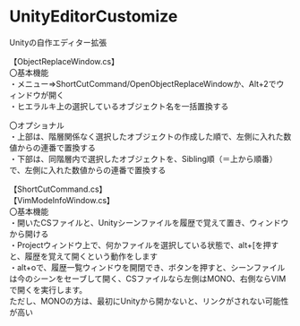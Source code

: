 # UnityEditorCustomize
Unityの自作エディター拡張

【ObjectReplaceWindow.cs】  
〇基本機能  
・メニュー⇒ShortCutCommand/OpenObjectReplaceWindowか、Alt+2でウィンドウが開く  
・ヒエラルキ上の選択しているオブジェクト名を一括置換する  

〇オプショナル  
・上部は、階層関係なく選択したオブジェクトの作成した順で、左側に入れた数値からの連番で置換する  
・下部は、同階層内で選択したオブジェクトを、Sibling順（＝上から順番）で、左側に入れた数値からの連番で置換する  


【ShortCutCommand.cs】  
【VimModeInfoWindow.cs】  
〇基本機能  
・開いたCSファイルと、Unityシーンファイルを履歴で覚えて置き、ウィンドウから開ける  
・Projectウィンドウ上で、何かファイルを選択している状態で、alt+[を押すと、履歴を覚えて開くという動作をします  
・alt+oで、履歴一覧ウィンドウを開閉でき、ボタンを押すと、シーンファイルは今のシーンをセーブして開く、CSファイルなら左側はMONO、右側ならVIMで開くを実行します。  
ただし、MONOの方は、最初にUnityから開かないと、リンクがされない可能性が高い  

